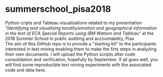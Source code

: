 # summerschool_pisa2018
Python cripts and Tableau visualisations related to my presentation *"Identifying and visualising tonality/emotion and geographical information in the text of ECA Special Reports using IBM Watson and Tableau"* at the 2018 Summer School in public auditing and accountability, Pisa   
The aim of this GitHub repo is to provide a "starting kit" to the participants interested in text mining enabling them to make the firts steps in analyzing their own documents. I will upload the Python scripts after code consolidation and verification, hopefully by September. If all goes well, you will find some reproducible text mining experiments with the associated code and data here.
